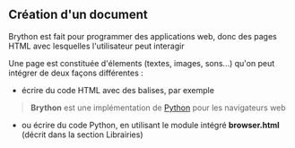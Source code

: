 Création d'un document
----------------------

Brython est fait pour programmer des applications web, donc des pages HTML avec lesquelles l'utilisateur peut interagir

Une page est constituée d'élements (textes, images, sons...) qu'on peut intégrer de deux façons différentes :

- écrire du code HTML avec des balises, par exemple

>    <html>
>    <body>
>    <b>Brython</b> est une implémentation de <a href="http://www.python.org">Python</a> 
>    pour les navigateurs web
>    </body>
>    </html>

- ou écrire du code Python, en utilisant le module intégré **browser.html** (décrit dans la section Librairies)

>    <html>
>    <body>
>    <script type="text/python">
>    from browser import document
>    from browser.html import A,B
>
>    document <= B("Brython")+"est une implémentation de "
>    document <= A("Python",href="http://www.python.org")+" pour les navigateurs web"
>    </script>
>    </body>
>    </html>

